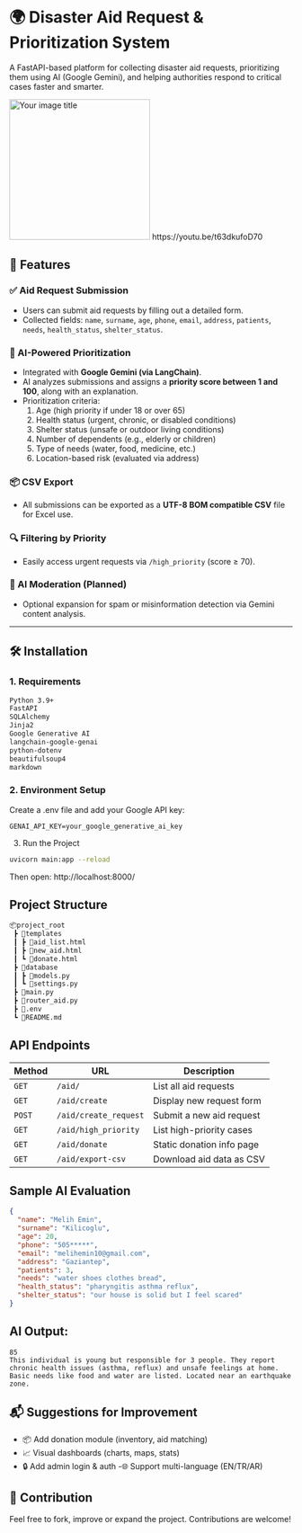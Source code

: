 # 🌍 Disaster Aid Request & Prioritization System

A FastAPI-based platform for collecting disaster aid requests, prioritizing them using AI (Google Gemini), and helping authorities respond to critical cases faster and smarter.

<img src="https://upload.wikimedia.org/wikipedia/commons/thumb/0/09/YouTube_full-color_icon_%282017%29.svg/1280px-YouTube_full-color_icon_%282017%29.svg.png" alt="Your image title" width="250"/>
https://youtu.be/t63dkufoD70

## 🚀 Features

### ✅ Aid Request Submission
- Users can submit aid requests by filling out a detailed form.
- Collected fields: `name`, `surname`, `age`, `phone`, `email`, `address`, `patients`, `needs`, `health_status`, `shelter_status`.

### 🧠 AI-Powered Prioritization
- Integrated with **Google Gemini (via LangChain)**.
- AI analyzes submissions and assigns a **priority score between 1 and 100**, along with an explanation.
- Prioritization criteria:
  1. Age (high priority if under 18 or over 65)
  2. Health status (urgent, chronic, or disabled conditions)
  3. Shelter status (unsafe or outdoor living conditions)
  4. Number of dependents (e.g., elderly or children)
  5. Type of needs (water, food, medicine, etc.)
  6. Location-based risk (evaluated via address)

### 📦 CSV Export
- All submissions can be exported as a **UTF-8 BOM compatible CSV** file for Excel use.

### 🔍 Filtering by Priority
- Easily access urgent requests via `/high_priority` (score ≥ 70).

### 🧹 AI Moderation (Planned)
- Optional expansion for spam or misinformation detection via Gemini content analysis.

---

## 🛠️ Installation

### 1. Requirements

```bash
Python 3.9+
FastAPI
SQLAlchemy
Jinja2
Google Generative AI
langchain-google-genai
python-dotenv
beautifulsoup4
markdown
```

### 2. Environment Setup
Create a .env file and add your Google API key:

```env
GENAI_API_KEY=your_google_generative_ai_key
```

3. Run the Project
```bash
uvicorn main:app --reload
```

Then open: http://localhost:8000/

## Project Structure
```bash
📦project_root
 ┣ 📂templates
 ┃ ┣ 📜aid_list.html
 ┃ ┣ 📜new_aid.html
 ┃ ┗ 📜donate.html
 ┣ 📂database
 ┃ ┣ 📜models.py
 ┃ ┗ 📜settings.py
 ┣ 📜main.py
 ┣ 📜router_aid.py
 ┣ 📜.env
 ┗ 📜README.md
```

## API Endpoints

| Method | URL                   | Description               |
| ------ | --------------------- | ------------------------- |
| `GET`  | `/aid/`               | List all aid requests     |
| `GET`  | `/aid/create`         | Display new request form  |
| `POST` | `/aid/create_request` | Submit a new aid request  |
| `GET`  | `/aid/high_priority`  | List high-priority cases  |
| `GET`  | `/aid/donate`         | Static donation info page |
| `GET`  | `/aid/export-csv`     | Download aid data as CSV  |

## Sample AI Evaluation

```json
{
  "name": "Melih Emin",
  "surname": "Kilicoglu",
  "age": 20,
  "phone": "505*****",
  "email": "melihemin10@gmail.com",
  "address": "Gaziantep",
  "patients": 3,
  "needs": "water shoes clothes bread",
  "health_status": "pharyngitis asthma reflux",
  "shelter_status": "our house is solid but I feel scared"
}
```

## AI Output:

```pgsql
85
This individual is young but responsible for 3 people. They report chronic health issues (asthma, reflux) and unsafe feelings at home. Basic needs like food and water are listed. Located near an earthquake zone.
```
## 📬 Suggestions for Improvement
- 📦 Add donation module (inventory, aid matching)
- 📈 Visual dashboards (charts, maps, stats)
- 🔒 Add admin login & auth
-🌐 Support multi-language (EN/TR/AR)

## 🤝 Contribution
Feel free to fork, improve or expand the project. Contributions are welcome!

